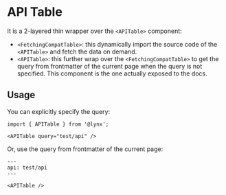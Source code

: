 # API Table

It is a 2-layered thin wrapper over the `<APITable>` component:

- `<FetchingCompatTable>`: this dynamically import the source code of the `<APITable>` and fetch the data on demand.
- `<APITable>`: this further wrap over the `<FetchingCompatTable>` to get the query from frontmatter of the current page when the query is not specified. This component is the one actually exposed to the docs.

## Usage

You can explicitly specify the query:

```mdx title="example.tsx"
import { APITable } from '@lynx';

<APITable query="test/api" />
```

Or, use the query from frontmatter of the current page:

```mdx title="example.mdx"
---
api: test/api
---

<APITable />
```
